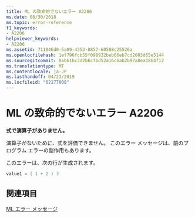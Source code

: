 ```yaml
---
title: ML の致命的でないエラー A2206
ms.date: 08/30/2018
ms.topic: error-reference
f1_keywords:
- A2206
helpviewer_keywords:
- A2206
ms.assetid: 711846d0-5a09-4353-8857-60588c25526a
ms.openlocfilehash: 1ef796fcb55f098932beb66eb7cd2083d65e5144
ms.sourcegitcommit: 0ab61bc3d2b6cfbd52a16c6ab2b97a8ea1864f12
ms.translationtype: MT
ms.contentlocale: ja-JP
ms.lasthandoff: 04/23/2019
ms.locfileid: "62177008"
---
```

# <a name="ml-nonfatal-error-a2206"></a>ML の致命的でないエラー A2206

**式で演算子がありません。**

演算子がないために、式を評価できません。 このエラー メッセージは、前のプログラム エラーの副作用もあります。

このエラーは、次の行が生成されます。

```asm
value1 = ( 1 + 2 ) 3
```

## <a name="see-also"></a>関連項目

[ML エラー メッセージ](../../assembler/masm/ml-error-messages.md)<br/>